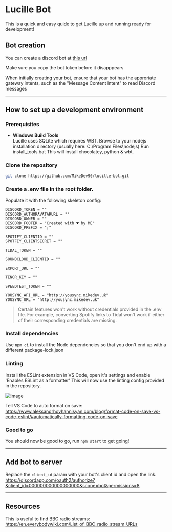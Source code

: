 # Lucille Bot

This is a quick and easy quide to get Lucille up and running ready for development!

## Bot creation
You can create a discord bot at [this url](https://discord.com/developers/applications/) 

Make sure you copy the bot token before it disapppears

When initially creating your bot, ensure that your bot has the approriate gateway intents, such as the "Message Content Intent" to read Discord messages

---

## How to set up a development environment
### Prerequisites
- **Windows Build Tools**  
Lucille uses SQLite which requires WBT.
Browse to your nodejs installation directory (usually here: C:\Program Files\nodejs)
Run install_tools.bat
This will install chocolatey, python & wbt.
### Clone the repository
```bash
git clone https://github.com/MikeDev96/lucille-bot.git
```

### Create a .env file in the root folder.
Populate it with the following skeleton config:
```
DISCORD_TOKEN = ""
DISCORD_AUTHORAVATARURL = ""
DISCORD_OWNER = ""
DISCORD_FOOTER = "Created with ♥ by ME"
DISCORD_PREFIX = ";"

SPOTIFY_CLIENTID = ""
SPOTFIY_CLIENTSECRET = ""

TIDAL_TOKEN = ""

SOUNDCLOUD_CLIENTID = ""

EXPORT_URL = ""

TENOR_KEY = ""

SPEEDTEST_TOKEN = ""

YOUSYNC_API_URL = "http://yousync.mikedev.uk"
YOUSYNC_URL = "http://yousync.mikedev.uk"
```

> Certain features won't work without credentials provided in the .env file.
For example, converting Spotify links to Tidal won't work if either of their corresponding credentials are missing.

### Install dependencies
Use `npm ci` to install the Node dependencies so that you don't end up with a different package-lock.json

### Linting
Install the ESLint extension in VS Code, open it's settings and enable 'Enables ESLint as a formatter'
This will now use the linting config provided in the repository.

![image](https://user-images.githubusercontent.com/8274829/147792939-bcfc47c0-4f3e-433f-9eed-4757b6abffe2.png)

Tell VS Code to auto format on save: https://www.aleksandrhovhannisyan.com/blog/format-code-on-save-vs-code-eslint/#automatically-formatting-code-on-save

### Good to go
You should now be good to go, run `npm start` to get going!

---

## Add bot to server
Replace the `client_id` param with your bot's client id and open the link.
https://discordapp.com/oauth2/authorize?&client_id=000000000000000000&scope=bot&permissions=8

---

## Resources
This is useful to find BBC radio streams: https://en.everybodywiki.com/List_of_BBC_radio_stream_URLs